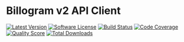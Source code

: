 Billogram v2 API Client
=======================

[![Latest Version](https://img.shields.io/github/release/friendsofapi/billogram.svg?style=flat-square)](https://github.com/friendsofapi/billogram/releases)
[![Software License](https://img.shields.io/badge/license-MIT-brightgreen.svg?style=flat-square)](LICENSE)
[![Build Status](https://img.shields.io/travis/friendsofapi/billogram.svg?style=flat-square)](https://travis-ci.org/friendsofapi/billogram)
[![Code Coverage](https://img.shields.io/scrutinizer/coverage/g/friendsofapi/billogram.svg?style=flat-square)](https://scrutinizer-ci.com/g/friendsofapi/billogram)
[![Quality Score](https://img.shields.io/scrutinizer/g/friendsofapi/billogram.svg?style=flat-square)](https://scrutinizer-ci.com/g/friendsofapi/billogram)
[![Total Downloads](https://img.shields.io/packagist/dt/friendsofapi/billogram.svg?style=flat-square)](https://packagist.org/packages/friendsofapi/billogram)
